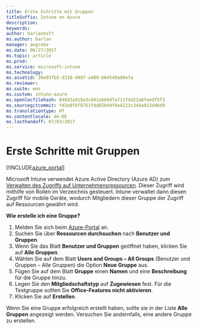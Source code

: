 ```yaml
---
title: Erste Schritte mit Gruppen
titleSuffix: Intune on Azure
description: 
keywords: 
author: barlanmsft
ms.author: barlan
manager: angrobe
ms.date: 06/27/2017
ms.topic: article
ms.prod: 
ms.service: microsoft-intune
ms.technology: 
ms.assetid: 39a93fb5-d318-4997-a409-b64549a00e7a
ms.reviewer: 
ms.suite: ems
ms.custom: intune-azure
ms.openlocfilehash: 04843a918a3c661ab69dfa711f4d22a8feedf5f3
ms.sourcegitcommit: fd2e8f6f8761fdd65b49f6e4223c2d4a013dd6d9
ms.translationtype: HT
ms.contentlocale: de-DE
ms.lasthandoff: 07/03/2017
---
```

# <a name="get-started-with-groups"></a>Erste Schritte mit Gruppen

[!INCLUDE[azure_portal](./includes/azure_portal.md)]

[](./media/generic-users-groups.png)

Microsoft Intune verwendet Azure Active Directory (Azure AD) zum [Verwalten des Zugriffs auf Unternehmensressourcen](https://docs.microsoft.com/azure/active-directory/active-directory-manage-groups). Dieser Zugriff wird mithilfe von Rollen im Verzeichnis gesteuert. Intune verwaltet dann diesen Zugriff für mobile Geräte, wodurch Mitgliedern dieser Gruppe der Zugriff auf Ressourcen gewährt wird.

__Wie erstelle ich eine Gruppe?__

1. Melden Sie sich beim [Azure-Portal](https://portal.azure.com) an.
2. Suchen Sie über **Ressourcen durchsuchen** nach **Benutzer und Gruppen**.
3. Wenn Sie das Blatt **Benutzer und Gruppen** geöffnet haben, klicken Sie auf **Alle Gruppen**.
4. Wählen Sie auf dem Blatt **Users and Groups – All Groups** (Benutzer und Gruppen – Alle Gruppen) die Option **Neue Gruppe** aus.
5. Fügen Sie auf dem Blatt **Gruppe** einen **Namen** und eine **Beschreibung** für die Gruppe hinzu.
6. Legen Sie den **Mitgliedschaftstyp** auf **Zugewiesen** fest. Für die Testgruppe sollten Sie **Office-Features nicht aktivieren**.
7. Klicken Sie auf **Erstellen**.

Wenn Sie eine Gruppe erfolgreich erstellt haben, sollte sie in der Liste **Alle Gruppen** angezeigt werden. Versuchen Sie andernfalls, eine andere Gruppe zu erstellen.
